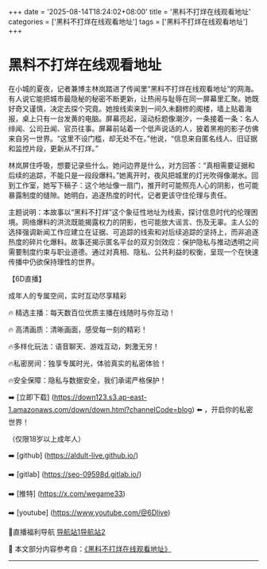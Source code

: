 +++
date = '2025-08-14T18:24:02+08:00'
title = '黑料不打烊在线观看地址'
categories = ['黑料不打烊在线观看地址']
tags = ['黑料不打烊在线观看地址']
+++

# 黑料不打烊在线观看地址

在小城的夏夜，记者兼博主林岚踏进了传闻里“黑料不打烊在线观看地址”的网海。有人说它能把城市最隐秘的秘密不断更新，让热闹与耻辱在同一屏幕里汇聚。她既好奇又谨慎，决定去探个究竟。她按线索来到一间久未翻修的阁楼，墙上贴着海报，桌上只有一台发黄的电脑。屏幕亮起，滚动标题像潮汐，一条接着一条：名人绯闻、公司丑闻、官员往事。屏幕前站着一个低声说话的人，披着黑袍的影子仿佛来自另一世界。“这里不设门槛，却无处不在。”他说，“信息来自匿名线人、旧证据和监控片段，更新从不打烊。”

林岚屏住呼吸，想要记录些什么。她问边界是什么，对方回答：“真相需要证据和后续的追踪，不能只是一段段爆料。”她离开时，夜风把城里的灯光吹得像潮水。回到工作室，她写下稿子：这个地址像一扇门，推开时可能照亮人心的阴影，也可能暴露制度的缝隙。她明白，追逐热度的时代，记者更该守住伦理与责任。

主题说明：本故事以“黑料不打烊”这个象征性地址为线索，探讨信息时代的伦理困境。网络爆料的洪流既能揭露权力的阴影，也可能放大谣言、伤及无辜。主人公的选择强调新闻工作应建立在证据、可追踪的线索和对后续追踪的坚持上，而非追逐热度的碎片化爆料。故事还揭示匿名平台的双刃剑效应：保护隐私与推动透明之间需要制度约束与职业道德。通过对真相、隐私、公共利益的权衡，呈现一个在快速传播中仍欲保持理性的世界。

【6D直播】

 成年人的专属空间，实时互动尽享精彩

🔥 精选主播：每天数百位优质主播在线随时与你互动！

🔥 高清画质：清晰画面，感受每一刻的精彩！

🔥多样化玩法：语音聊天、游戏互动，刺激无穷！

🔥私密房间：独享专属时光，体验真实的私密体验！

🔥安全保障：隐私与数据安全，我们承诺严格保护！

➡️ [立即下载] (https://down123.s3.ap-east-1.amazonaws.com/down/down.html?channelCode=blog) ⬅️ ，开启你的私密世界！

 （仅限18岁以上成年人）

➡️ [github] (https://aldult-live.github.io/)

➡️ [gitlab] (https://seo-09598d.gitlab.io/)

➡️ [推特] (https://x.com/wegame33)

➡️ [youtube] (https://www.youtube.com/@6Dlive)

🔞直播福利导航   [导航站1](https://webstack-86085a.gitlab.io/)[导航站2](https://onlygit123-2.github.io/)


📘 本文部分内容参考自：[《黑料不打烊在线观看地址》](https://webstack-hugo-14.pages.dev/)

---
